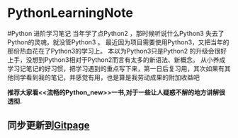 # PythonLearningNote
#Python 进阶学习笔记
当年学了点Python2 ，那时候听说什么Python3 失去了Python的灵魂，就没管Python3 。
最近因为项目需要使用Python3，又把当年的那份热血花在了Python3的学习上。 本以为Python3只是Python2 的升级会很好上手，没想到Python3相对于Python2而言有太多的新语法、新概念。 
从小养成学习记笔记的好习惯，把学习遇到的重点写下来，第一日后复习用，其次如果有其他同学看到我的笔记，并感觉有用，也是算是我劳动成果的附加收益吧

**推荐大家看<<流畅的Python_new>>一书,对于一些让人疑惑不解的地方讲解很透彻.**

## 同步更新到[Gitpage](https://liuqixuan.github.io/) 
